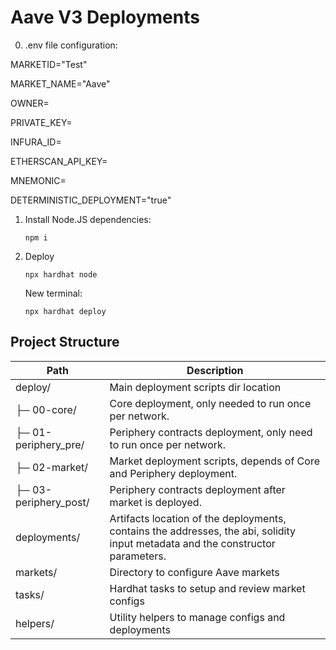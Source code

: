 # Aave V3 Deployments

0. .env file configuration:

MARKETID="Test"

MARKET_NAME="Aave"

OWNER=

PRIVATE_KEY=

INFURA_ID=

ETHERSCAN_API_KEY=

MNEMONIC=

DETERMINISTIC_DEPLOYMENT="true"

1. Install Node.JS dependencies:

   ```
   npm i
   ```

2. Deploy

   ```
   npx hardhat node
   ```

   New terminal:

   ```
   npx hardhat deploy
   ```

## Project Structure

| Path                  | Description                                                                                                                     |
| --------------------- | ------------------------------------------------------------------------------------------------------------------------------- |
| deploy/               | Main deployment scripts dir location                                                                                            |
| ├─ 00-core/           | Core deployment, only needed to run once per network.                                                                           |
| ├─ 01-periphery_pre/  | Periphery contracts deployment, only need to run once per network.                                                              |
| ├─ 02-market/         | Market deployment scripts, depends of Core and Periphery deployment.                                                            |
| ├─ 03-periphery_post/ | Periphery contracts deployment after market is deployed.                                                                        |
| deployments/          | Artifacts location of the deployments, contains the addresses, the abi, solidity input metadata and the constructor parameters. |
| markets/              | Directory to configure Aave markets                                                                                             |
| tasks/                | Hardhat tasks to setup and review market configs                                                                                |
| helpers/              | Utility helpers to manage configs and deployments                                                                               |
